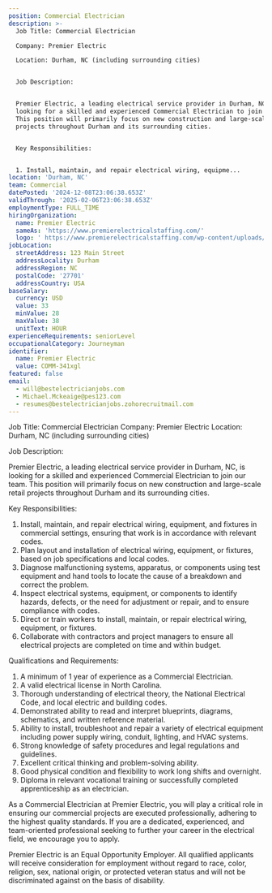 ```yaml
---
position: Commercial Electrician
description: >-
  Job Title: Commercial Electrician

  Company: Premier Electric

  Location: Durham, NC (including surrounding cities)


  Job Description:


  Premier Electric, a leading electrical service provider in Durham, NC, is
  looking for a skilled and experienced Commercial Electrician to join our team.
  This position will primarily focus on new construction and large-scale retail
  projects throughout Durham and its surrounding cities.


  Key Responsibilities:


  1. Install, maintain, and repair electrical wiring, equipme...
location: 'Durham, NC'
team: Commercial
datePosted: '2024-12-08T23:06:38.653Z'
validThrough: '2025-02-06T23:06:38.653Z'
employmentType: FULL_TIME
hiringOrganization:
  name: Premier Electric
  sameAs: 'https://www.premierelectricalstaffing.com/'
  logo: ' https://www.premierelectricalstaffing.com/wp-content/uploads/2020/05/Premier-Electrical-Staffing-logo.png'
jobLocation:
  streetAddress: 123 Main Street
  addressLocality: Durham
  addressRegion: NC
  postalCode: '27701'
  addressCountry: USA
baseSalary:
  currency: USD
  value: 33
  minValue: 28
  maxValue: 38
  unitText: HOUR
experienceRequirements: seniorLevel
occupationalCategory: Journeyman
identifier:
  name: Premier Electric
  value: COMM-341xgl
featured: false
email:
  - will@bestelectricianjobs.com
  - Michael.Mckeaige@pes123.com
  - resumes@bestelectricianjobs.zohorecruitmail.com
---
```




Job Title: Commercial Electrician
Company: Premier Electric
Location: Durham, NC (including surrounding cities)

Job Description:

Premier Electric, a leading electrical service provider in Durham, NC, is looking for a skilled and experienced Commercial Electrician to join our team. This position will primarily focus on new construction and large-scale retail projects throughout Durham and its surrounding cities.

Key Responsibilities:

1. Install, maintain, and repair electrical wiring, equipment, and fixtures in commercial settings, ensuring that work is in accordance with relevant codes.
2. Plan layout and installation of electrical wiring, equipment, or fixtures, based on job specifications and local codes.
3. Diagnose malfunctioning systems, apparatus, or components using test equipment and hand tools to locate the cause of a breakdown and correct the problem.
4. Inspect electrical systems, equipment, or components to identify hazards, defects, or the need for adjustment or repair, and to ensure compliance with codes.
5. Direct or train workers to install, maintain, or repair electrical wiring, equipment, or fixtures.
6. Collaborate with contractors and project managers to ensure all electrical projects are completed on time and within budget.

Qualifications and Requirements:

1. A minimum of 1 year of experience as a Commercial Electrician.
2. A valid electrical license in North Carolina.
3. Thorough understanding of electrical theory, the National Electrical Code, and local electric and building codes.
4. Demonstrated ability to read and interpret blueprints, diagrams, schematics, and written reference material.
5. Ability to install, troubleshoot and repair a variety of electrical equipment including power supply wiring, conduit, lighting, and HVAC systems.
6. Strong knowledge of safety procedures and legal regulations and guidelines.
7. Excellent critical thinking and problem-solving ability.
8. Good physical condition and flexibility to work long shifts and overnight.
9. Diploma in relevant vocational training or successfully completed apprenticeship as an electrician.

As a Commercial Electrician at Premier Electric, you will play a critical role in ensuring our commercial projects are executed professionally, adhering to the highest quality standards. If you are a dedicated, experienced, and team-oriented professional seeking to further your career in the electrical field, we encourage you to apply.

Premier Electric is an Equal Opportunity Employer. All qualified applicants will receive consideration for employment without regard to race, color, religion, sex, national origin, or protected veteran status and will not be discriminated against on the basis of disability.